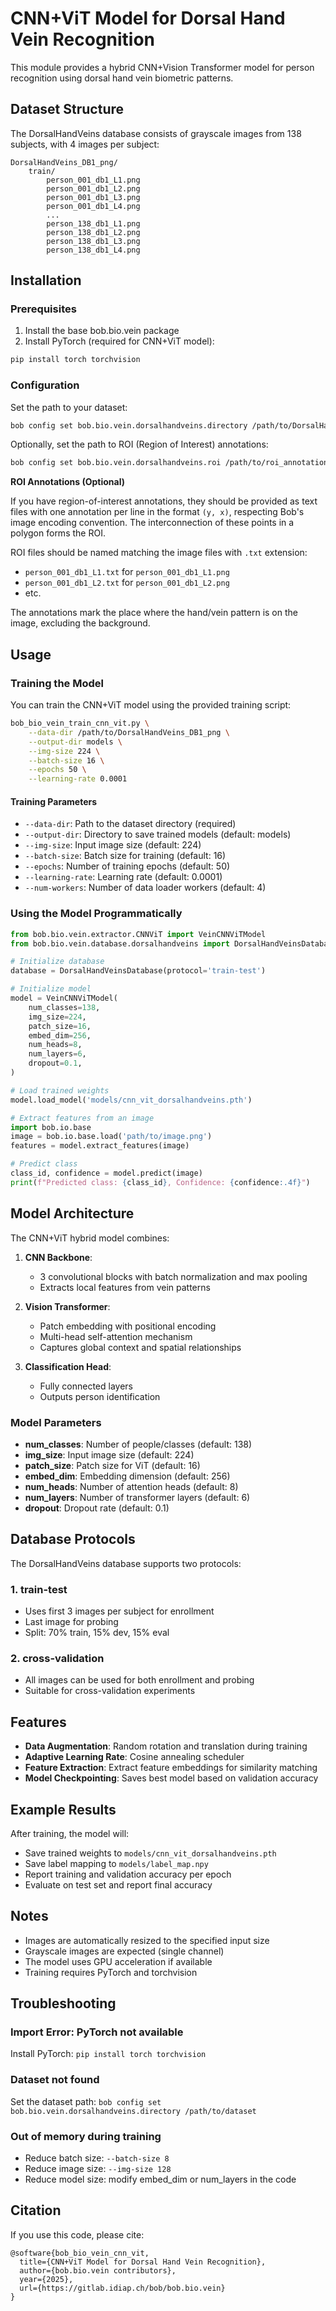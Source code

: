 # CNN+ViT Model for Dorsal Hand Vein Recognition

This module provides a hybrid CNN+Vision Transformer model for person recognition using dorsal hand vein biometric patterns.

## Dataset Structure

The DorsalHandVeins database consists of grayscale images from 138 subjects, with 4 images per subject:

```
DorsalHandVeins_DB1_png/
    train/
        person_001_db1_L1.png
        person_001_db1_L2.png
        person_001_db1_L3.png
        person_001_db1_L4.png
        ...
        person_138_db1_L1.png
        person_138_db1_L2.png
        person_138_db1_L3.png
        person_138_db1_L4.png
```

## Installation

### Prerequisites

1. Install the base bob.bio.vein package
2. Install PyTorch (required for CNN+ViT model):

```bash
pip install torch torchvision
```

### Configuration

Set the path to your dataset:

```bash
bob config set bob.bio.vein.dorsalhandveins.directory /path/to/DorsalHandVeins_DB1_png
```

Optionally, set the path to ROI (Region of Interest) annotations:

```bash
bob config set bob.bio.vein.dorsalhandveins.roi /path/to/roi_annotations
```

**ROI Annotations (Optional)**

If you have region-of-interest annotations, they should be provided as text files with one annotation per line in the format `(y, x)`, respecting Bob's image encoding convention. The interconnection of these points in a polygon forms the ROI.

ROI files should be named matching the image files with `.txt` extension:
- `person_001_db1_L1.txt` for `person_001_db1_L1.png`
- `person_001_db1_L2.txt` for `person_001_db1_L2.png`
- etc.

The annotations mark the place where the hand/vein pattern is on the image, excluding the background.

## Usage

### Training the Model

You can train the CNN+ViT model using the provided training script:

```bash
bob_bio_vein_train_cnn_vit.py \
    --data-dir /path/to/DorsalHandVeins_DB1_png \
    --output-dir models \
    --img-size 224 \
    --batch-size 16 \
    --epochs 50 \
    --learning-rate 0.0001
```

#### Training Parameters

- `--data-dir`: Path to the dataset directory (required)
- `--output-dir`: Directory to save trained models (default: models)
- `--img-size`: Input image size (default: 224)
- `--batch-size`: Batch size for training (default: 16)
- `--epochs`: Number of training epochs (default: 50)
- `--learning-rate`: Learning rate (default: 0.0001)
- `--num-workers`: Number of data loader workers (default: 4)

### Using the Model Programmatically

```python
from bob.bio.vein.extractor.CNNViT import VeinCNNViTModel
from bob.bio.vein.database.dorsalhandveins import DorsalHandVeinsDatabase

# Initialize database
database = DorsalHandVeinsDatabase(protocol='train-test')

# Initialize model
model = VeinCNNViTModel(
    num_classes=138,
    img_size=224,
    patch_size=16,
    embed_dim=256,
    num_heads=8,
    num_layers=6,
    dropout=0.1,
)

# Load trained weights
model.load_model('models/cnn_vit_dorsalhandveins.pth')

# Extract features from an image
import bob.io.base
image = bob.io.base.load('path/to/image.png')
features = model.extract_features(image)

# Predict class
class_id, confidence = model.predict(image)
print(f"Predicted class: {class_id}, Confidence: {confidence:.4f}")
```

## Model Architecture

The CNN+ViT hybrid model combines:

1. **CNN Backbone**: 
   - 3 convolutional blocks with batch normalization and max pooling
   - Extracts local features from vein patterns

2. **Vision Transformer**:
   - Patch embedding with positional encoding
   - Multi-head self-attention mechanism
   - Captures global context and spatial relationships

3. **Classification Head**:
   - Fully connected layers
   - Outputs person identification

### Model Parameters

- **num_classes**: Number of people/classes (default: 138)
- **img_size**: Input image size (default: 224)
- **patch_size**: Patch size for ViT (default: 16)
- **embed_dim**: Embedding dimension (default: 256)
- **num_heads**: Number of attention heads (default: 8)
- **num_layers**: Number of transformer layers (default: 6)
- **dropout**: Dropout rate (default: 0.1)

## Database Protocols

The DorsalHandVeins database supports two protocols:

### 1. train-test
- Uses first 3 images per subject for enrollment
- Last image for probing
- Split: 70% train, 15% dev, 15% eval

### 2. cross-validation
- All images can be used for both enrollment and probing
- Suitable for cross-validation experiments

## Features

- **Data Augmentation**: Random rotation and translation during training
- **Adaptive Learning Rate**: Cosine annealing scheduler
- **Feature Extraction**: Extract feature embeddings for similarity matching
- **Model Checkpointing**: Saves best model based on validation accuracy

## Example Results

After training, the model will:
- Save trained weights to `models/cnn_vit_dorsalhandveins.pth`
- Save label mapping to `models/label_map.npy`
- Report training and validation accuracy per epoch
- Evaluate on test set and report final accuracy

## Notes

- Images are automatically resized to the specified input size
- Grayscale images are expected (single channel)
- The model uses GPU acceleration if available
- Training requires PyTorch and torchvision

## Troubleshooting

### Import Error: PyTorch not available
Install PyTorch: `pip install torch torchvision`

### Dataset not found
Set the dataset path: `bob config set bob.bio.vein.dorsalhandveins.directory /path/to/dataset`

### Out of memory during training
- Reduce batch size: `--batch-size 8`
- Reduce image size: `--img-size 128`
- Reduce model size: modify embed_dim or num_layers in the code

## Citation

If you use this code, please cite:

```
@software{bob_bio_vein_cnn_vit,
  title={CNN+ViT Model for Dorsal Hand Vein Recognition},
  author={bob.bio.vein contributors},
  year={2025},
  url={https://gitlab.idiap.ch/bob/bob.bio.vein}
}
```
